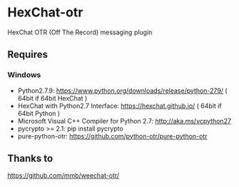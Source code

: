 # HexChat-otr
HexChat OTR (Off The Record) messaging plugin

## Requires
### Windows
* Python2.7.9: https://www.python.org/downloads/release/python-279/ ( 64bit if 64bit HexChat )
* HexChat with Python2.7 Interface: https://hexchat.github.io/ ( 64bit if 64bit Python )
* Microsoft Visual C++ Compiler for Python 2.7: http://aka.ms/vcpython27
* pycrypto >= 2.1: pip install pycrypto
* pure-python-otr: https://github.com/python-otr/pure-python-otr


## Thanks to
https://github.com/mmb/weechat-otr/
